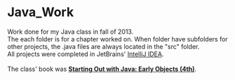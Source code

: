 Java_Work
=========

Work done for my Java class in fall of 2013.
<br/>
The each folder is for a chapter worked on. When folder have subfolders for other projects, the .java files are always located in the "src" folder.<br/>
All projects were completed in JetBrains' <a href="http://www.jetbrains.com/idea/">IntelliJ IDEA</a>.
<br/>
<br/>
The class' book was <b><a href="http://www.amazon.com/Starting-Out-Java-Objects-Gaddis/dp/0132164760/ref=la_B001I9Q67I_1_4?s=books&ie=UTF8&qid=1382834527&sr=1-4">Starting Out with Java: Early Objects (4th)</a></b>.
